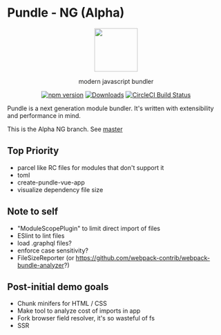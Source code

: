 # Pundle - NG (Alpha)

<p align="center">
  <img height="100px" src="https://user-images.githubusercontent.com/4278113/41994587-f737ebf8-7a5f-11e8-8547-c60531960a05.png">
</p>

<p align="center">
  modern javascript bundler
</p>

<p align="center">
  <a href="http://badge.fury.io/js/pundle"><img alt="npm version" src="https://badge.fury.io/js/pundle.svg"></a>
  <a href="https://npmjs.org/package/pundle-core"><img alt="Downloads" src="http://img.shields.io/npm/dm/pundle-core.svg"></a>
  <a href="https://circleci.com/gh/steelbrain/pundle/tree/master">
    <img src="https://img.shields.io/circleci/project/steelbrain/pundle/master.svg" alt="CircleCI Build Status">
  </a>
</p>

Pundle is a next generation module bundler. It's written with extensibility and performance in mind.

This is the Alpha NG branch. See [master](https://github.com/steelbrain/pundle/tree/master)

## Top Priority

- parcel like RC files for modules that don't support it
- toml
- create-pundle-vue-app
- visualize dependency file size

## Note to self

- "ModuleScopePlugin" to limit direct import of files
- ESlint to lint files
- load .graphql files?
- enforce case sensitivity?
- FileSizeReporter (or https://github.com/webpack-contrib/webpack-bundle-analyzer?)

## Post-initial demo goals

- Chunk minifers for HTML / CSS
- Make tool to analyze cost of imports in app
- Fork browser field resolver, it's so wasteful of fs
- SSR

